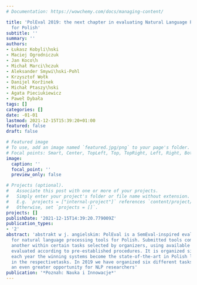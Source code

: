 ```yaml
---
# Documentation: https://wowchemy.com/docs/managing-content/

title: 'PolEval 2019: the next chapter in evaluating Natural Language Processing tools
  for Polish'
subtitle: ''
summary: ''
authors:
- Łukasz Kobyli\ŉski
- Maciej Ogrodniczuk
- Jan Koco\ŉ
- Michał Marci\ŉczuk
- Aleksander Smywi\ŉski-Pohl
- Krzysztof Wołk
- Danijel Koržinek
- Michał Ptaszy\ŉski
- Agata Pieciukiewicz
- Paweł Dybała
tags: []
categories: []
date: -01-01
lastmod: 2021-12-15T15:39:20+01:00
featured: false
draft: false

# Featured image
# To use, add an image named `featured.jpg/png` to your page's folder.
# Focal points: Smart, Center, TopLeft, Top, TopRight, Left, Right, BottomLeft, Bottom, BottomRight.
image:
  caption: ''
  focal_point: ''
  preview_only: false

# Projects (optional).
#   Associate this post with one or more of your projects.
#   Simply enter your project's folder or file name without extension.
#   E.g. `projects = ["internal-project"]` references `content/project/deep-learning/index.md`.
#   Otherwise, set `projects = []`.
projects: []
publishDate: '2021-12-15T14:39:20.779009Z'
publication_types:
- '2'
abstract: 'abstrakt w j. angielskim: PolEval is a SemEval-inspired evaluation campaign
  for natural language processing tools for Polish. Submitted tools compete againstone
  another within certain tasks selected by organizers, using available data and are
  evaluated according to pre-established procedures. It is organized since 2017 and
  each year the winning systems become the state-of-the-art in Polish language processing
  in the respectivetasks. In 2019 we have organized six different tasks, creating
  an even greater opportunity for NLP researchers'
publication: '*Poznaŉ: Nauka i Innowacje*'
---
```

